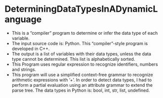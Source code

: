 # DeterminingDataTypesInADynamicLanguage

- This is a ”compiler” program to determine or infer the data type of each variable. 
- The input source code is: Python. This “compiler”-style program is developed in C++. 
- The output is a list of variables with their data types, unless the data type cannot be determined. This list is alphabetically sorted. 
- This Program uses regular expression to recognize identifiers, numbers and strings. 
- This program will use a simplified context-free grammar to recognize arithmetic expressions with ’+’. In order to detect data types, I had to perform a partial evaluation using an attribute grammar to extend the parse tree. The data types in Python is: bool, int, str, list, undefined. 
